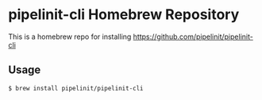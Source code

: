 # pipelinit-cli Homebrew Repository

This is a homebrew repo for installing https://github.com/pipelinit/pipelinit-cli

## Usage

```
$ brew install pipelinit/pipelinit-cli
```
